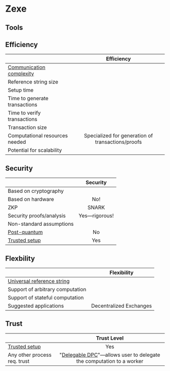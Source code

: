 # Zexe


## Tools

## Efficiency
|                           |           Efficiency         |
| ------------------------- | :--------------------------: |
| [Communication complexity](https://en.wikipedia.org/wiki/Communication_complexity)  |                              |
| Reference string size     |                            |
| Setup time                |                              |
| Time to generate transactions |                             |
| Time to verify transactions   |                             |
| Transaction size          |                            |
| Computational resources needed |  Specialized for generation of transactions/proofs                          |
| Potential for scalability      |                         |

## Security

|                           | Security                  |
| ------------------------- | :--------------------------: |
| Based on cryptography                 |                          |
| Based on hardware                 |            No!                 |
| ZKP                       |         SNARK     |
| Security proofs/analysis                  |      Yes&mdash;rigorous!                     |
| Non-standard assumptions                 |                              |
| [Post-quantum](https://en.wikipedia.org/wiki/Post-quantum_cryptography)               |       No                    |
| [Trusted setup](https://zcoin.io/ufaqs/what-is-trusted-setup/)                |        Yes                  |

## Flexbility

|                           | Flexibility                 |
| ------------------------- | :--------------------------: |
| [Universal reference string](https://docs.zkproof.org/assets/docs/reference-v0.2.pdf)                 |                              |
| Support of arbitrary computation                |                            |
| Support of stateful computation                 |                        |
| Suggested applications                 |      Decentralized Exchanges                       |


## Trust

|                           | Trust Level                  |
| ------------------------- | :--------------------------: |
| [Trusted setup](https://zcoin.io/ufaqs/what-is-trusted-setup/)               |     Yes                   |
| Any other process req. trust               |      "[Delegable DPC](https://eprint.iacr.org/2018/962.pdf)"&mdash;allows user to delegate the computation to a worker                       |

